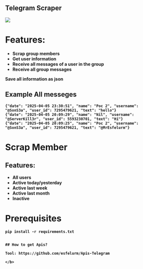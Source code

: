 ## Telegram Scraper

<img src="https://github.com/user-attachments/assets/10037414-566e-4220-855b-68656d9cf588">

<b>

# Features:

+ Scrap group members
+ Get user information
+ Receive all messages of a user in the group
+ Receive all group messages

Save all information as json

## Example All messeges



```
{"date": "2025-04-05 23:30:51", "name": "Poc 2", "username": "@SonS3a", "user_id": 7295479621, "text": "hello"}
{"date": "2025-04-05 20:09:29", "name": "Nil", "username": "@ServerKill3r", "user_id": 5593230701, "text": "Hi"}
{"date": "2025-04-05 20:09:25", "name": "Poc 2", "username": "@SonS3a", "user_id": 7295479621, "text": "@MrEsfelurm"}
```

# Scrap Member

## Features:

- All users
- Active today/yesterday
- Active last week
- Active last month
- Inactive

# Prerequisites

```
pip install -r requirements.txt


## How to get Apis?

Tool: https://github.com/esfelurm/Apis-Telegram

</b>
